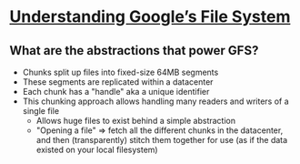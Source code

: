 # [Understanding Google’s File System](https://www.micahlerner.com/2020/03/22/understanding-googles-file-system.html#:~:text=What%20are%20the%20abstractions%20that,unique%20ids%20for%20a%20chunk.)

## What are the abstractions that power GFS?

* Chunks split up files into fixed-size 64MB segments
* These segments are replicated within a datacenter
* Each chunk has a "handle" aka a unique identifier
* This chunking approach allows handling many readers and writers of a single file
  * Allows huge files to exist behind a simple abstraction
  * "Opening a file" => fetch all the different chunks in the datacenter, and then (transparently) stitch them together for use (as if the data existed on your local filesystem)